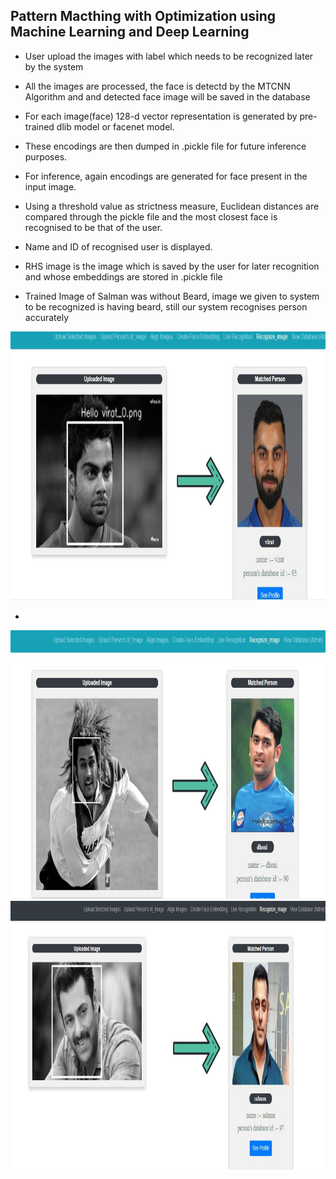 
## Pattern Macthing with Optimization using Machine Learning and Deep Learning

- User upload the images with label which needs to be recognized later by the system
- All the images are processed, the face is detectd by the MTCNN Algorithm and and detected face image will be saved in the database
- For each image(face) 128-d vector representation is generated by pre-trained dlib model or facenet model.
- These encodings are then dumped in .pickle file for future inference purposes. 
- For inference, again encodings are generated for face present in the input image.
- Using a threshold value as strictness measure, Euclidean distances are compared through the pickle file and the most closest face is recognised to be that of the user.
- Name and ID of recognised user is displayed.


- RHS image is the image which is saved by the user for later recognition and whose embeddings are stored in .pickle file

- Trained Image of Salman was without Beard, image we given to system to be recognized is having beard, still our system recognises person accurately
<img src="./images/4.jpg" width="1000" height="430">

- 
<img src="./images/5.jpg" width="1000" height="430">
<img src="./images/1.JPG" width="1000" height="430">
